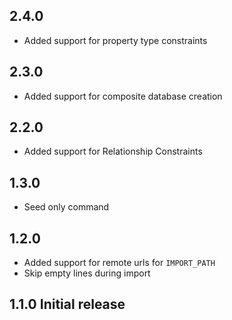 ## 2.4.0 

- Added support for property type constraints

## 2.3.0

- Added support for composite database creation

## 2.2.0

- Added support for Relationship Constraints

## 1.3.0

- Seed only command

## 1.2.0

- Added support for remote urls for `IMPORT_PATH`
- Skip empty lines during import

## 1.1.0  Initial release